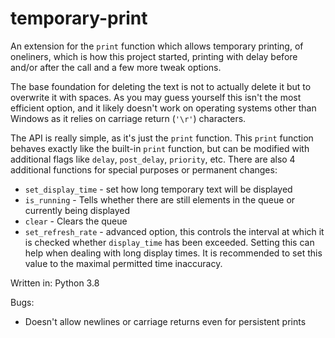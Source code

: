 # temporary-print

An extension for the `print` function which allows temporary printing,
of oneliners, which is how this project started, printing with 
delay before and/or after the call and a few more tweak options.

The base foundation for deleting the text is not to actually delete it
but to overwrite it with spaces. As you may guess yourself this isn't
the most efficient option, and it likely doesn't work on operating systems
other than Windows as it relies on carriage return (`'\r'`) characters.

The API is really simple, as it's just the `print` function.
This `print` function behaves exactly like the built-in `print`
function, but can be modified with additional flags like `delay`,
`post_delay`, `priority`, etc. There are also 4 additional functions
for special purposes or permanent changes:

* `set_display_time` - set how long temporary text will be displayed
* `is_running` - Tells whether there are still elements in 
the queue or currently being displayed
* `clear` - Clears the queue
* `set_refresh_rate` - advanced option, this controls the interval at 
which it is checked whether `display_time` has been exceeded. 
Setting this can help when dealing with long display times.
It is recommended to set this value to the maximal permitted
time inaccuracy.

Written in: Python 3.8

Bugs:
* Doesn't allow newlines or carriage returns even for persistent prints
